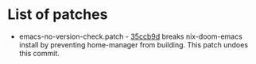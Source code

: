 # List of patches

- emacs-no-version-check.patch - [35ccb9d](https://github.com/NixOS/nixpkgs/commit/35ccb9db3f4f0872f05d175cf53d0e1f87ff09ea) breaks nix-doom-emacs install by preventing home-manager from building. This patch undoes this commit.
